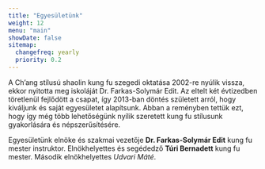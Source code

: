 ```yaml
---
title: "Egyesületünk"
weight: 12
menu: "main"
showDate: false
sitemap:
  changefreq: yearly
  priority: 0.2
---
```

A Ch’ang stílusú shaolin kung fu szegedi oktatása 2002-re nyúlik vissza, ekkor nyitotta meg iskoláját Dr. Farkas-Solymár Edit. Az eltelt két évtizedben töretlenül fejlődött a csapat, így 2013-ban döntés született arról, hogy kiváljunk és saját egyesületet alapítsunk. Abban a reményben tettük ezt, hogy így még több lehetőségünk nyílik szeretett kung fu stílusunk gyakorlására és népszerűsítésére.

Egyesületünk elnöke és szakmai vezetője **Dr. Farkas-Solymár Edit** kung fu mester instruktor. Elnökhelyettes és segédedző **Túri Bernadett** kung fu mester. Második elnökhelyettes *Udvari Máté*.
